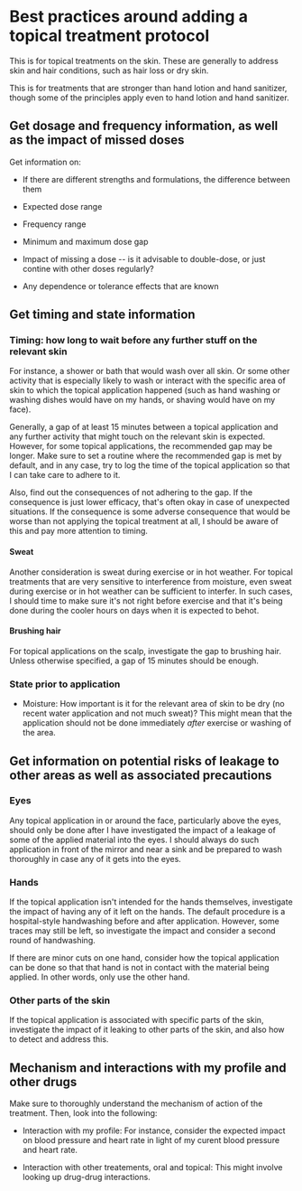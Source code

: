 # Best practices around adding a topical treatment protocol

This is for topical treatments on the skin. These are generally to
address skin and hair conditions, such as hair loss or dry skin.

This is for treatments that are stronger than hand lotion and hand
sanitizer, though some of the principles apply even to hand lotion and
hand sanitizer.

## Get dosage and frequency information, as well as the impact of missed doses

Get information on:

* If there are different strengths and formulations, the difference
  between them

* Expected dose range

* Frequency range

* Minimum and maximum dose gap

* Impact of missing a dose -- is it advisable to double-dose, or just
  contine with other doses regularly?

* Any dependence or tolerance effects that are known

## Get timing and state information

### Timing: how long to wait before any further stuff on the relevant skin

For instance, a shower or bath that would wash over all skin. Or some
other activity that is especially likely to wash or interact with the
specific area of skin to which the topical application happened (such
as hand washing or washing dishes would have on my hands, or shaving
would have on my face).

Generally, a gap of at least 15 minutes between a topical application
and any further activity that might touch on the relevant skin is
expected. However, for some topical applications, the recommended gap
may be longer. Make sure to set a routine where the recommended gap is
met by default, and in any case, try to log the time of the topical
application so that I can take care to adhere to it.

Also, find out the consequences of not adhering to the gap. If the
consequence is just lower efficacy, that's often okay in case of
unexpected situations. If the consequence is some adverse consequence
that would be worse than not applying the topical treatment at all, I
should be aware of this and pay more attention to timing.

#### Sweat

Another consideration is sweat during exercise or in hot weather. For
topical treatments that are very sensitive to interference from
moisture, even sweat during exercise or in hot weather can be
sufficient to interfer. In such cases, I should time to make sure it's
not right before exercise and that it's being done during the cooler
hours on days when it is expected to behot.

#### Brushing hair

For topical applications on the scalp, investigate the gap to brushing
hair. Unless otherwise specified, a gap of 15 minutes should be enough.

### State prior to application

* Moisture: How important is it for the relevant area of skin to be
  dry (no recent water application and not much sweat)? This might
  mean that the application should not be done immediately *after*
  exercise or washing of the area.

## Get information on potential risks of leakage to other areas as well as associated precautions

### Eyes

Any topical application in or around the face, particularly above the
eyes, should only be done after I have investigated the impact of a
leakage of some of the applied material into the eyes. I should always
do such application in front of the mirror and near a sink and be
prepared to wash thoroughly in case any of it gets into the eyes.

### Hands

If the topical application isn't intended for the hands themselves,
investigate the impact of having any of it left on the hands. The
default procedure is a hospital-style handwashing before and after
application. However, some traces may still be left, so investigate
the impact and consider a second round of handwashing.

If there are minor cuts on one hand, consider how the topical
application can be done so that that hand is not in contact with the
material being applied. In other words, only use the other hand.

### Other parts of the skin

If the topical application is associated with specific parts of the
skin, investigate the impact of it leaking to other parts of the skin,
and also how to detect and address this.

## Mechanism and interactions with my profile and other drugs

Make sure to thoroughly understand the mechanism of action of the
treatment. Then, look into the following:

* Interaction with my profile: For instance, consider the expected
  impact on blood pressure and heart rate in light of my curent blood
  pressure and heart rate.

* Interaction with other treatements, oral and topical: This might
  involve looking up drug-drug interactions.
